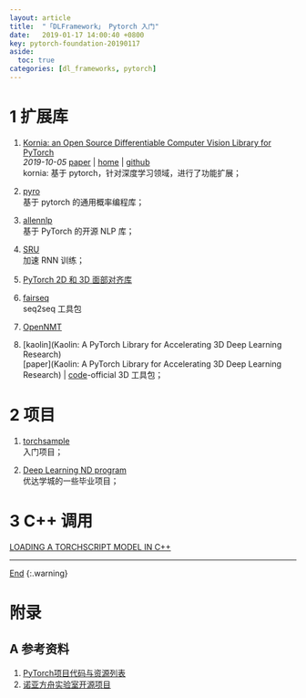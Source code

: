 ```yaml
---
layout: article
title:  "「DLFramework」 Pytorch 入门"
date:   2019-01-17 14:00:40 +0800
key: pytorch-foundation-20190117
aside:
  toc: true
categories: [dl_frameworks, pytorch]
---
```

<span id='head'></span>  

<!--more-->   

# 1 扩展库
1. [Kornia: an Open Source Differentiable Computer Vision Library for PyTorch](http://cn.arxiv.org/abs/1910.02190)    
*2019-10-05* [paper](https://arxiv.org/abs/1910.02190) | [home](https://arraiyopensource.github.io/) | [github](https://github.com/arraiyopensource/kornia)        
kornia: 基于 pytorch，针对深度学习领域，进行了功能扩展；    

1. [pyro](http://pyro.ai/)     
基于 pytorch 的通用概率编程库；

1. [allennlp](https://github.com/allenai/allennlp)     
基于 PyTorch 的开源 NLP 库；   

1. [SRU](https://github.com/asappresearch/sru)     
加速 RNN 训练；    

1. [PyTorch 2D 和 3D 面部对齐库](https://github.com/1adrianb/face-alignment)     

1. [fairseq](https://github.com/pytorch/fairseq)       
seq2seq 工具包    

1. [OpenNMT](https://github.com/OpenNMT/OpenNMT-py)    

1. [kaolin](Kaolin: A PyTorch Library for Accelerating 3D Deep Learning Research)     
[paper](Kaolin: A PyTorch Library for Accelerating 3D Deep Learning Research) | [code](https://github.com/NVIDIAGameWorks/kaolin/)-official
3D 工具包；   

# 2 项目
1. [torchsample](https://github.com/ncullen93/torchsample)    
入门项目；    

1. [Deep Learning ND program](https://github.com/francisco-perez-sorrosal/deep-learning-v2-pytorch)    
优达学城的一些毕业项目；    

# 3 C++ 调用
[LOADING A TORCHSCRIPT MODEL IN C++](https://pytorch.org/tutorials/advanced/cpp_export.html)    


-------------------  
[End](#head)
{:.warning}  


# 附录
## A 参考资料
1. [PyTorch项目代码与资源列表](https://zhuanlan.zhihu.com/p/28475866)    
1. [诺亚方舟实验室开源项目](https://zhuanlan.zhihu.com/p/82258281)      
